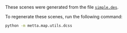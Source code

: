 These scenes were generated from the file [`simple.des`](https://github.com/crawl/crawl/blob/master/crawl-ref/source/dat/des/arrival/simple.des).

To regenerate these scenes, run the following command:

```bash
python -m metta.map.utils.dcss
```
